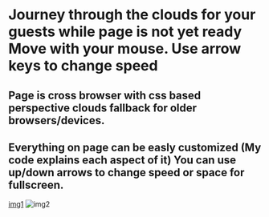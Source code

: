 # Journey through the clouds for your guests while page is not yet ready Move with your mouse. Use arrow keys to change speed

## Page is cross browser with css based perspective clouds fallback for older browsers/devices.

## Everything on page can be easly customized (My code explains each aspect of it) You can use up/down arrows to change speed or space for fullscreen.

[img1](https://i.imgur.com/gEypZEx.png)
![img2](https://i.imgur.com/KajeMP5.png)

